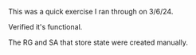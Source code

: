 This was a quick exercise I ran through on 3/6/24.

Verified it's functional.

The RG and SA that store state were created manually.
